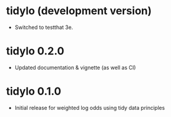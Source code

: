 # tidylo (development version)

* Switched to testthat 3e.

# tidylo 0.2.0

* Updated documentation & vignette (as well as CI)

# tidylo 0.1.0

* Initial release for weighted log odds using tidy data principles
